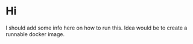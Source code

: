 # Hi

I should add some info here on how to run this. Idea would be to create a runnable docker image. 
